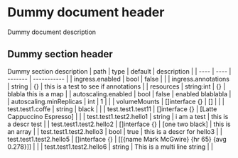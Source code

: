 # Dummy document header
Dummy document description
## Dummy section header
Dummy section description
| path | type | default | description |
| ---- | ---- | ------- | ----------- |
| ingress.enabled | bool | false |  |
| ingress.annotations | string | {} | this is a test to see if annotations |
| resources | string:int | {} | blabla this is a map |
| autoscaling.enabled | bool | false | enabled blablabla |
| autoscaling.minReplicas | int | 1 |  |
| volumeMounts | []interface {} | [] |  |
| test.test1.coffe | string | black |  |
| test.test1.test11 | []interface {} | [Latte Cappuccino Espresso] |  |
| test.test1.test2.hello1 | string | i am a test | this is a descr test |
| test.test1.test2.hello2 | []interface {} | [one two black] | this is an array |
| test.test1.test2.hello3 | bool | true | this is a descr for hello3 |
| test.test1.test2.hello5 | []interface {} | [[{name Mark McGwire} {hr 65} {avg 0.278}]] |  |
| test.test1.test2.hello6 | string | This is a multi line string |  |
